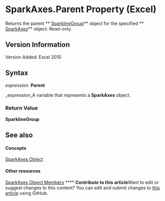 
# SparkAxes.Parent Property (Excel)

Returns the parent  ** [SparklineGroup](cc694d97-a3d3-3473-2e37-0ede67b97680.md)** object for the specified ** [SparkAxes](bcd36a3c-772e-3317-b22e-27447ce23e5b.md)** object. Read-only.


## Version Information

Version Added: Excel 2010 


## Syntax

 _expression_. **Parent**

 _expression_A variable that represents a  **SparkAxes** object.


### Return Value

 **SparklineGroup**


## See also


#### Concepts


 [SparkAxes Object](bcd36a3c-772e-3317-b22e-27447ce23e5b.md)
#### Other resources


 [SparkAxes Object Members](0b900e96-187c-04ff-e78b-d664c322c2c5.md)
****   **Contribute to this article**Want to edit or suggest changes to this content? You can edit and submit changes to  [this article](https://github.com/jhershey00/VBA_Excel_Test/OpenXMLCon/articles/519084e1-d957-8a6d-d8a1-6b18e4b904b7.md) using GitHub.

